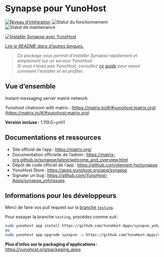 <!--
Nota bene : ce README est automatiquement généré par <https://github.com/YunoHost/apps/tree/master/tools/readme_generator>
Il NE doit PAS être modifié à la main.
-->

# Synapse pour YunoHost

[![Niveau d’intégration](https://dash.yunohost.org/integration/synapse.svg)](https://ci-apps.yunohost.org/ci/apps/synapse/) ![Statut du fonctionnement](https://ci-apps.yunohost.org/ci/badges/synapse.status.svg) ![Statut de maintenance](https://ci-apps.yunohost.org/ci/badges/synapse.maintain.svg)

[![Installer Synapse avec YunoHost](https://install-app.yunohost.org/install-with-yunohost.svg)](https://install-app.yunohost.org/?app=synapse)

*[Lire le README dans d'autres langues.](./ALL_README.md)*

> *Ce package vous permet d’installer Synapse rapidement et simplement sur un serveur YunoHost.*  
> *Si vous n’avez pas YunoHost, consultez [ce guide](https://yunohost.org/install) pour savoir comment l’installer et en profiter.*

## Vue d’ensemble

Instant messaging server matrix network.

Yunohost chatroom with matrix : [https://matrix.to/#/#yunohost:matrix.org](https://matrix.to/#/#yunohost:matrix.org)


**Version incluse :** 1.119.0~ynh1
## Documentations et ressources

- Site officiel de l’app : <https://matrix.org/>
- Documentation officielle de l’admin : <https://matrix-org.github.io/synapse/latest/welcome_and_overview.html>
- Dépôt de code officiel de l’app : <https://github.com/element-hq/synapse>
- YunoHost Store : <https://apps.yunohost.org/app/synapse>
- Signaler un bug : <https://github.com/YunoHost-Apps/synapse_ynh/issues>

## Informations pour les développeurs

Merci de faire vos pull request sur la [branche `testing`](https://github.com/YunoHost-Apps/synapse_ynh/tree/testing).

Pour essayer la branche `testing`, procédez comme suit :

```bash
sudo yunohost app install https://github.com/YunoHost-Apps/synapse_ynh/tree/testing --debug
ou
sudo yunohost app upgrade synapse -u https://github.com/YunoHost-Apps/synapse_ynh/tree/testing --debug
```

**Plus d’infos sur le packaging d’applications :** <https://yunohost.org/packaging_apps>
